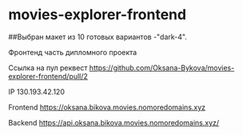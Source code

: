 # movies-explorer-frontend
##Выбран макет из 10 готовых вариантов -"dark-4".

Фронтенд часть дипломного проекта 

Ссылка на пул реквест https://github.com/Oksana-Bykova/movies-explorer-frontend/pull/2

IP 130.193.42.120

Frontend https://oksana.bikova.movies.nomoredomains.xyz

Backend https://api.oksana.bikova.movies.nomoredomains.xyz/

